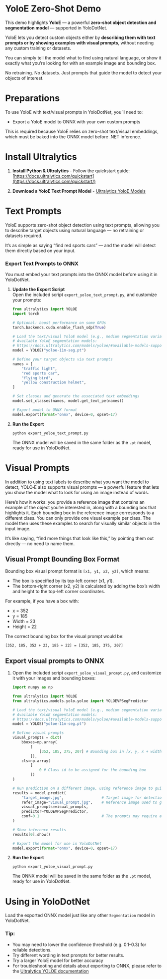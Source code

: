 # YoloE Zero‑Shot Demo

This demo highlights **YoloE** — a powerful **zero-shot object detection and segmentation model** — supported in YoloDotNet.

YoloE lets you detect custom objects either by **describing them with text prompts or by showing examples with visual prompts**, without needing any custom training or datasets.

You can simply tell the model what to find using natural language, or show it exactly what you’re looking for with an example image and bounding box.

No retraining. No datasets. Just prompts that guide the model to detect your objects of interest.

# Preparations
To use YoloE with text/visual prompts in YoloDotNet, you’ll need to:

- Export a YoloE model to ONNX with your own custom prompts

This is required because YoloE relies on zero-shot text/visual embeddings, which must be baked into the ONNX model before .NET inference.

# Install Ultralytics
1. **Install Python & Ultralytics** - Follow the quickstart guide: [https://docs.ultralytics.com/quickstart](https://docs.ultralytics.com/quickstart/)

2. **Download a YoloE Text Prompt Model** - [Ultralytics YoloE Models](https://docs.ultralytics.com/models/yoloe/#available-models-supported-tasks-and-operating-modes)

# Text Prompts

YoloE supports zero-shot object detection using text prompts, allowing you to describe target objects using natural language — no retraining or datasets required.

It’s as simple as saying “find red sports cars” — and the model will detect them directly based on your input.

### Export Text Prompts to ONNX
You must embed your text prompts into the ONNX model before using it in YoloDotNet.

1. **Update the Export Script**\
Open the included script `export_yoloe_text_prompt.py`, and customize your prompts:

    ```python
    from ultralytics import YOLOE
    import torch

    # Optional: boost performance on some GPUs
    torch.backends.cuda.enable_flash_sdp(True)

    # Load the text/visual YoloE model (e.g., medium segmentation variant)
    # Available YoloE segmentation models:
    # https://docs.ultralytics.com/models/yoloe/#available-models-supported-tasks-and-operating-modes
    model = YOLOE("yoloe-11m-seg.pt")

    # Define your target objects via text prompts
    names = [
        "traffic light",
        "red sports car",
        "flying bird",
        "yellow construction helmet",
    ]

    # Set classes and generate the associated text embeddings
    model.set_classes(names, model.get_text_pe(names))

    # Export model to ONNX format
    model.export(format="onnx", device=0, opset=17)
    ```

2. **Run the Export**
    ```
    python export_yoloe_text_prompt.py
    ```
    The ONNX model will be saved in the same folder as the `.pt` model, ready for use in YoloDotNet.

# Visual Prompts
In addition to using text labels to describe what you want the model to detect, YOLO‑E also supports visual prompts — a powerful feature that lets you show the model what to look for using an image instead of words.

Here’s how it works: you provide a reference image that contains an example of the object you’re interested in, along with a bounding box that highlights it. Each bounding box in the reference image corresponds to a different class. You can only provide one visual example per class. The model then uses these examples to search for visually similar objects in the input image.

It’s like saying, “find more things that look like this,” by pointing them out directly — no need to name them.

## Visual Prompt Bounding Box Format
Bounding box visual prompt format is `[x1, y1, x2, y2]`, which means:

- The box is specified by its top-left corner (x1, y1).
- The bottom-right corner (x2, y2) is calculated by adding the box’s width and height to the top-left corner coordinates.

For example, if you have a box with:

- x = 352
- y = 185
- Width = 23
- Height = 22

The correct bounding box for the visual prompt would be:
```
[352, 185, 352 + 23, 185 + 22] = [352, 185, 375, 207]
```

## Export visual prompts to ONNX

1. Open the included script `export_yoloe_visual_prompt.py`, and customize it with your images and bounding boxes:

    ```python
    import numpy as np

    from ultralytics import YOLOE
    from ultralytics.models.yolo.yoloe import YOLOEVPSegPredictor

    # Load the text/visual YoloE model (e.g., medium segmentation variant)
    # Available YoloE segmentation models:
    # https://docs.ultralytics.com/models/yoloe/#available-models-supported-tasks-and-operating-modes
    model = YOLOE("yoloe-11m-seg.pt")

    # Define visual prompts
    visual_prompts = dict(
        bboxes=np.array(
            [
                [352, 185, 375, 207] # Bounding box in [x, y, x + width, y + height] format
            ]),
        cls=np.array(
            [
                0 # Class id to be assigned for the bounding box
            ])
    )

    # Run prediction on a different image, using reference image to guide what to look for
    results = model.predict(
        "target_image.jpg",                 # Target image for detection
        refer_image="visual_prompt.jpg",    # Reference image used to get visual prompts
        visual_prompts=visual_prompts,
        predictor=YOLOEVPSegPredictor,
        conf=0.1                            # The prompts may require a lower confidence value
    )

    # Show inference results
    results[0].show()

    # Export the model for use in YoloDotNet
    model.export(format="onnx", device=0, opset=17)
    ```
2. **Run the Export**
    ```
    python export_yoloe_visual_prompt.py
    ```
    The ONNX model will be saved in the same folder as the `.pt` model, ready for use in YoloDotNet.

# Using in YoloDotNet
Load the exported ONNX model just like any other `Segmentation` model in YoloDotNet.

### Tip:
- You may need to lower the confidence threshold (e.g. 0.1–0.3) for reliable detections.
- Try different wording in text prompts for better results.
- Try a larger YoloE model for better accuracy
- For troubleshooting and details about exporting to ONNX, please refer to the [Ultralytics YOLOE documentation](https://docs.ultralytics.com/models/yoloe/)